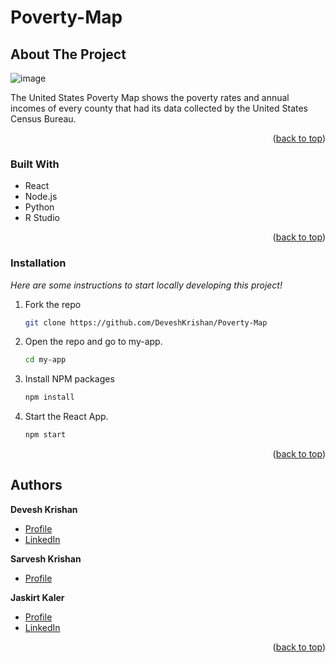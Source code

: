 # Poverty-Map

<!-- ABOUT THE PROJECT -->
## About The Project

![image](https://github.com/DeveshKrishan/Poverty-Map/assets/91798447/a5be94e0-563a-482c-a4fa-0a23e9ee1c19)

The United States Poverty Map shows the poverty rates and annual incomes of every county that had its data collected by the United States Census Bureau. 

<p align="right">(<a href="#readme-top">back to top</a>)</p>



### Built With

<ul>
  <li>React</li>
  <li>Node.js</li>
  <li>Python</li>
  <li>R Studio</li>
</ul>



<p align="right">(<a href="#readme-top">back to top</a>)</p>

### Installation

_Here are some instructions to start locally developing this project!_

1. Fork the repo
   ```sh
   git clone https://github.com/DeveshKrishan/Poverty-Map
   ```

2. Open the repo and go to my-app. 
   ```bash
   cd my-app
   ```
   
3. Install NPM packages
   ```bash
   npm install
   ```
4. Start the React App.
   ```bash
   npm start
   ```

<p align="right">(<a href="#readme-top">back to top</a>)</p>


## Authors

**Devesh Krishan**

- [Profile](https://github.com/DeveshKrishan)
- [LinkedIn](https://www.linkedin.com/in/deveshkrishan/)

**Sarvesh Krishan**

- [Profile](https://github.com/sarvesh-krishan)

**Jaskirt Kaler**

- [Profile](https://github.com/JaskirtKaler)
- [LinkedIn](https://www.linkedin.com/in/jaskirt-kaler-93298a1ab/)

<p align="right">(<a href="#readme-top">back to top</a>)</p>



